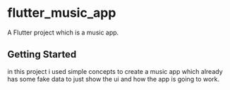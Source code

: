 # flutter_music_app

A Flutter project which is a music app.

## Getting Started

in this project i used simple concepts to create a music app which already has some fake data to just show the ui and how the app is going to work.
